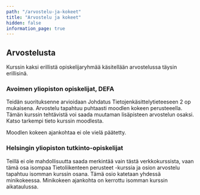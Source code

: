 ```yaml
---
path: "/arvostelu-ja-kokeet"
title: "Arvostelu ja kokeet"
hidden: false
information_page: true
---
```


## Arvostelusta

Kurssin kaksi erillistä opiskelijaryhmää käsitellään arvostelussa täysin erillisinä.


### Avoimen yliopiston opiskelijat, DEFA

Teidän suorituksenne arvioidaan Johdatus Tietojenkäsittelytieteeseen 2 op mukaisena. Arvostelu tapahtuu puhtaasti moodlen kokeen perusteeella.  Tämän kurssin tehtävistä voi saada muutaman lisäpisteen arvostelun osaksi. Katso tarkempi tieto kurssin moodlesta.

Moodlen kokeen ajankohtaa ei ole vielä päätetty.


### Helsingin yliopiston tutkinto-opiskelijat

Teillä ei ole mahdollisuutta saada merkintää vain tästä verkkokurssista, vaan tämä osa isompaa Tietoliikenteen perusteet -kurssia ja osion arvostelu tapahtuu isomman kurssin osana. Tämä osio katetaan yhdessä minikokeessa. Minikokeen ajankohta on kerrottu isomman kurssin aikataulussa.
